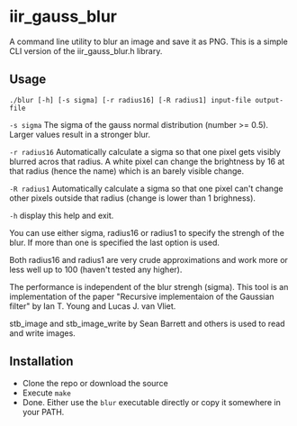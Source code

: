 # iir_gauss_blur

A command line utility to blur an image and save it as PNG. This is a simple CLI version of the iir_gauss_blur.h library.

## Usage

    ./blur [-h] [-s sigma] [-r radius16] [-R radius1] input-file output-file

`-s sigma`     The sigma of the gauss normal distribution (number >= 0.5).
               Larger values result in a stronger blur.

`-r radius16`  Automatically calculate a sigma so that one pixel gets visibly
               blurred acros that radius. A white pixel can change the
               brightness by 16 at that radius (hence the name) which is an
               barely visible change.

`-R radius1`   Automatically calculate a sigma so that one pixel can't change
               other pixels outside that radius (change is lower than 1
               brighness).

`-h`           display this help and exit.

You can use either sigma, radius16 or radius1 to specify the strengh of the
blur. If more than one is specified the last option is used.

Both radius16 and radius1 are very crude approximations and work more or less
well up to 100 (haven't tested any higher).

The performance is independent of the blur strengh (sigma). This tool is an
implementation of the paper "Recursive implementaion of the Gaussian filter"
by Ian T. Young and Lucas J. van Vliet.

stb_image and stb_image_write by Sean Barrett and others is used to read and
write images.

## Installation

- Clone the repo or download the source
- Execute `make`
- Done. Either use the `blur` executable directly or copy it somewhere in your PATH.
